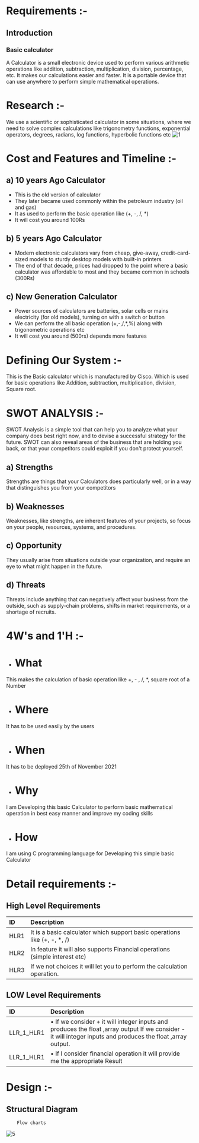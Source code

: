 
# Requirements :-
## Introduction 
### Basic calculator
A Calculator is a small electronic device used to perform various arithmetic operations like addition, subtraction, multiplication, division, percentage, etc. It makes our calculations easier and faster. It is a portable device that can use anywhere to perform simple mathematical operations.


# Research :-
We use a scientific or sophisticated calculator in some situations, where we need to solve complex calculations like trigonometry functions, exponential operators, degrees, radians, log functions, hyperbolic functions etc
                                                                           ![1](https://user-images.githubusercontent.com/55504490/142439457-60004097-640d-4a3f-bfc6-be766831b9d1.jpg)


# Cost and Features and Timeline :-




## a)	10 years Ago Calculator

- This is the old version of calculator
- They later became used commonly within the petroleum industry (oil and gas)
- It as used to perform the basic operation like (+, -, /, *)
- It will cost you around 100Rs

## b)  5 years Ago Calculator 

- Modern electronic calculators vary from cheap, give-away, credit-card-sized models to sturdy desktop models with built-in printers
- The end of that decade, prices had dropped to the point where a basic calculator was affordable to most and they became common in schools (300Rs)

## c)  	New Generation Calculator 

- Power sources of calculators are batteries, solar cells or mains electricity (for old models), turning on with a switch or button
- We can perform the all basic operation (+,-,/,*,%) along with trigonometric operations etc
- It will cost you around (500rs) depends more features

# Defining Our System :-
This is the Basic calculator which is manufactured by Cisco. Which is used for basic operations like Addition, subtraction, multiplication, division,  Square root.

# SWOT ANALYSIS :-
SWOT Analysis is a simple tool that can help you to analyze what your company does best right now, and to devise a successful strategy for the future. SWOT can also reveal areas of the business that are holding you back, or that your competitors could exploit if you don't protect yourself.
## a) Strengths 
Strengths are things that your Calculators does particularly well, or in a way that distinguishes you from your competitors
## b) Weaknesses
Weaknesses, like strengths, are inherent features of your projects, so focus on your people, resources, systems, and procedures. 
## c)  Opportunity
They usually arise from situations outside your organization, and require an eye to what might happen in the future.   
## d) Threats 
Threats include anything that can negatively affect your business from the outside, such as supply-chain problems, shifts in market requirements, or a shortage of recruits.

# 4W's and 1'H :-
- # What
This makes the calculation of basic operation like +, - , /, *, square root of a Number
- # Where 
 It has to be used easily by the users
- # When
It has to be deployed 25th of November 2021
- # Why
 I am Developing this basic Calculator to perform basic mathematical operation in best easy manner and improve my coding skills
- # How
 I am using C programming language for Developing this simple basic Calculator
 # Detail requirements :-
 ## High Level Requirements






 | ID     | Description                |
 | :------- | :------------------------- |
 | HLR1|  It is a basic calculator which support basic operations like (+, -, *, /)                          |
 | HLR2|  In feature it will also supports Financial operations (simple interest etc) |
 | HLR3|  If we not choices it will let you to perform the calculation operation. |

## LOW Level Requirements


 | ID     | Description                       |
 | :------- | :-------------------------------- |
 | LLR_1_HLR1 | • If we consider + it will integer inputs and produces the float ,array output 	If we consider - it will integer inputs and produces the float ,array output.        
 |LLR_1_HLR1|•	If I consider financial operation it will provide me the appropriate Result|

 # Design :-
 ## Structural Diagram 
        Flow charts
 ![5](https://user-images.githubusercontent.com/55504490/142439093-c0dda21c-3276-4c5d-8ba0-20626f787602.jpg)
       

 
